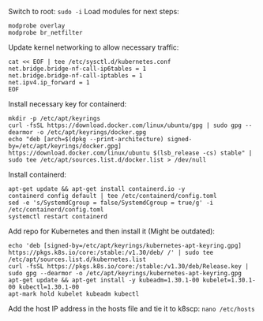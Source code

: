 Switch to root:
`sudo -i`
Load modules for next steps:
```
modprobe overlay
modprobe br_netfilter
```
Update kernel networking to allow necessary traffic:
```
cat << EOF | tee /etc/sysctl.d/kubernetes.conf
net.bridge.bridge-nf-call-ip6tables = 1
net.bridge.bridge-nf-call-iptables = 1
net.ipv4.ip_forward = 1
EOF
```
Install necessary key for containerd:
```
mkdir -p /etc/apt/keyrings
curl -fsSL https://download.docker.com/linux/ubuntu/gpg | sudo gpg --dearmor -o /etc/apt/keyrings/docker.gpg
echo "deb [arch=$(dpkg --print-architecture) signed-by=/etc/apt/keyrings/docker.gpg] https://download.docker.com/linux/ubuntu $(lsb_release -cs) stable" | sudo tee /etc/apt/sources.list.d/docker.list > /dev/null
```
Install containerd:
```
apt-get update && apt-get install containerd.io -y
containerd config default | tee /etc/containerd/config.toml
sed -e 's/SystemdCgroup = false/SystemdCgroup = true/g' -i /etc/containerd/config.toml
systemctl restart containerd
```
Add repo for Kubernetes and then install it (Might be outdated):
```
echo 'deb [signed-by=/etc/apt/keyrings/kubernetes-apt-keyring.gpg] https://pkgs.k8s.io/core:/stable:/v1.30/deb/ /' | sudo tee /etc/apt/sources.list.d/kubernetes.list
curl -fsSL https://pkgs.k8s.io/core:/stable:/v1.30/deb/Release.key | sudo gpg --dearmor -o /etc/apt/keyrings/kubernetes-apt-keyring.gpg
apt-get update && apt-get install -y kubeadm=1.30.1-00 kubelet=1.30.1-00 kubectl=1.30.1-00
apt-mark hold kubelet kubeadm kubectl
```
Add the host IP address in the hosts file and tie it to k8scp:
`nano /etc/hosts`
